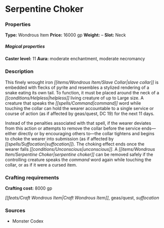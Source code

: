 ﻿---
Title: "Serpentine Choker"
Type: "Wondrous Item"
Price: "16000 gp"
Weight: "–"
Slot: "Neck"
Caster level: "11"
Aura: "moderate enchantment, moderate necromancy"
Description: |
  "This finely wrought iron slave collar is embedded with flecks of pyrite and resembles a stylized rendering of a snake eating its own tail. To function, it must be placed around the neck of a helpless living creature of up to Large size. A creature that speaks the command word while touching the collar can hold the wearer accountable to a single service or course of action (as if affected by _geas/quest_, DC 19) for the next 11 days.
  Instead of the penalties associated with that spell, if the wearer deviates from this action or attempts to remove the collar before the service ends—either directly or by encouraging others to—the collar tightens and begins to choke the wearer into submission (as if affected by _suffocation_). The choking effect ends once the wearer falls unconscious. A _serpentine choker_ can be removed safely if the controlling creature speaks the command word again while touching the collar, or as if it were a cursed item."
Crafting cost: "8000 gp"
Sources: "['Monster Codex']"
---

# Serpentine Choker

### Properties

**Type:** Wondrous Item **Price:** 16000 gp **Weight:** – **Slot:** Neck

##### Magical properties

**Caster level:** 11 **Aura:** moderate enchantment, moderate necromancy

### Description

This finely wrought iron _[[items/Wondrous Item/Slave Collar|slave collar]]_ is embedded with flecks of pyrite and resembles a stylized rendering of a snake eating its own tail. To function, it must be placed around the neck of a _[[conditions/Helpless|helpless]]_ living creature of up to Large size. A creature that speaks the _[[spells/Command|command]]_ word while touching the collar can hold the wearer accountable to a single service or course of action (as if affected by geas/quest, DC 19) for the next 11 days.

Instead of the penalties associated with that spell, if the wearer deviates from this action or attempts to remove the collar before the service ends—either directly or by encouraging others to—the collar tightens and begins to choke the wearer into submission (as if affected by _[[spells/Suffocation|suffocation]]_). The choking effect ends once the wearer falls _[[conditions/Unconscious|unconscious]]_. A _[[items/Wondrous Item/Serpentine Choker|serpentine choker]]_ can be removed safely if the controlling creature speaks the _command_ word again while touching the collar, or as if it were a cursed item.

### Crafting requirements

**Crafting cost:** 8000 gp

_[[feats/Craft Wondrous Item|Craft Wondrous Item]]_, geas/quest, _suffocation_

### Sources

* Monster Codex
